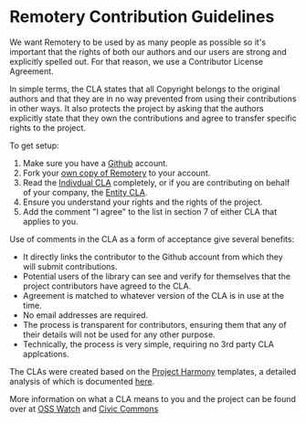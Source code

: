 Remotery Contribution Guidelines
================================

We want Remotery to be used by as many people as possible so it's important that the rights of both our authors and our users are strong and explicitly spelled out. For that reason, we use a Contributor License Agreement.

In simple terms, the CLA states that all Copyright belongs to the original authors and that they are in no way prevented from using their contributions in other ways. It also protects the project by asking that the authors explicitly state that they own the contributions and agree to transfer specific rights to the project.

To get setup:

1. Make sure you have a [Github][Github] account.
2. Fork your [own copy of Remotery](https://github.com/Celtoys/Remotery/fork) to your account.
3. Read the [Indivdual CLA][Individual-CLA] completely, or if you are contributing on behalf of your company, the [Entity CLA][Entity-CLA].
4. Ensure you understand your rights and the rights of the project.
5. Add the comment "I agree" to the list in section 7 of either CLA that applies to you.

Use of comments in the CLA as a form of acceptance give several benefits:

* It directly links the contributor to the Github account from which they will submit contributions.
* Potential users of the library can see and verify for themselves that the project contributors have agreed to the CLA.
* Agreement is matched to whatever version of the CLA is in use at the time.
* No email addresses are required.
* The process is transparent for contributors, ensuring them that any of their details will not be used for any other purpose.
* Technically, the process is very simple, requiring no 3rd party CLA applcations.

The CLAs were created based on the [Project Harmony][Project-Harmony] templates, a detailed analysis of which is documented [here][Project-Harmony-Guide].

More information on what a CLA means to you and the project can be found over at [OSS Watch][OSS-Watch-CLA] and [Civic Commons][Civic-Commons-CLA]

[Github]: https://github.com/join
[Individual-CLA]: https://github.com/Celtoys/Remotery/blob/master/doc/INDIVIDUAL_CLA.md
[Entity-CLA]: https://github.com/Celtoys/Remotery/blob/master/doc/ENTITY_CLA.md
[Project-Harmony]: http://www.harmonyagreements.org/index.html
[Project-Harmony-Guide]: http://www.harmonyagreements.org/guide.html
[OSS-Watch-CLA]: http://oss-watch.ac.uk/resources/cla
[Civic-Commons-CLA]: http://wiki.civiccommons.org/Contributor_Agreements
